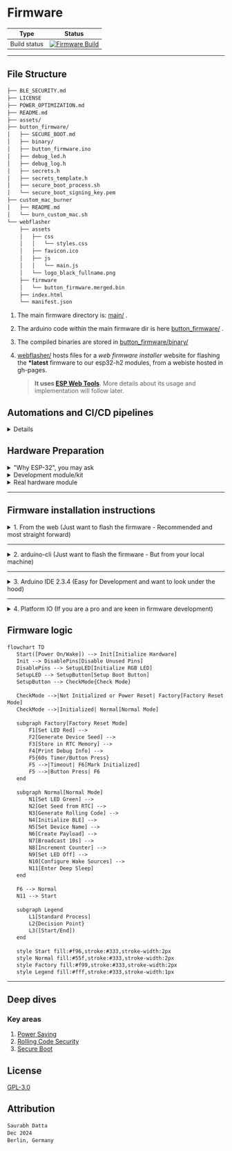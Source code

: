 # Firmware

| Type | Status |
|------|---------|
| Build status | [![Firmware Build](https://github.com/dattasaurabh82/help-button-firmware/actions/workflows/build_main_firmware.yml/badge.svg)](https://github.com/dattasaurabh82/help-button-firmware/actions/workflows/build_main_firmware.yml) |

---

## File Structure

```txt
├── BLE_SECURITY.md
├── LICENSE
├── POWER_OPTIMIZATION.md
├── README.md
├── assets/
├── button_firmware/
│   ├── SECURE_BOOT.md
│   ├── binary/
│   ├── button_firmware.ino
│   ├── debug_led.h
│   ├── debug_log.h
│   ├── secrets.h
│   ├── secrets_template.h
│   ├── secure_boot_process.sh
│   └── secure_boot_signing_key.pem
├── custom_mac_burner
│   ├── README.md
│   └── burn_custom_mac.sh
└── webflasher
    ├── assets
    │   ├── css
    │   │   └── styles.css
    │   ├── favicon.ico
    │   ├── js
    │   │   └── main.js
    │   └── logo_black_fullname.png
    ├── firmware
    │   └── button_firmware.merged.bin
    ├── index.html
    └── manifest.json
```

1. The main firmware directory is: [main/](main/) .
2. The arduino code within the main firmware dir is here [button_firmware/](main/arduino) .
3. The compiled binaries are stored in [button_firmware/binary/](button_firmware/binary/)
4. [webflasher/](webflasher/) hosts files for a _web firmware installer_ website for flashing the __*latest__ firmware to our esp32-h2 modules, from a webiste hosted in gh-pages.

   > __It uses [ESP Web Tools](https://esphome.github.io/esp-web-tools/)__. More details about its usage and implementation will follow later.

## Automations and CI/CD pipelines

<details>
<summary> Details </summary>

1. An automation flow to  [build releases](.github/workflows/build_main_firmware.yml) from the source code as binary files, is triggered by new unique tag pushes.

> __This also commits and pushes the binaries to the repository itself in [button_firmware/binary/](button_firmware/binary/)__

```bash
git tag v0.0.x
git push -u origin v0.0.x
# Will create a new tag and a new release
```

[![](https://mermaid.ink/img/pako:eNqVVVtP2zAU_iuWERNMLaNNW2geJkG5TgxFLesDaR_c-KSxSOzIsYEO9b_PcRyaskpszUOPc873nbvzhiNBAfs4TsVLlBCp0MPFjCOEJsocDsJAFwl6IEv0_PXIPPND1G5_R1OSMkoU_BCLsJaROcxn3IILvVhKkie7DUu6KyEzoubWuvxNO-EogegJKaOMG0rg1JE2uGwQY0iBFJbaiTtD2GEWSBFBUWy8jwSP2dKynmuWUiuNRJYx1XTlqFGTvoKG1Z-WgC75M5OCZ8Ab6VknLkWhFSqrPq-8dMNbXiiSpuhMUs24QKO7W6fz3nWXk8DrGpisYb0NjJJYaobuQeTsFVJ0xxYbz5v6bYVt0wyrZK-YzF6IYd4K9_w4HEko-_UF5SLXaSkSE4ItVQKEgkQxS11A5yY7UyT-LapAC8aJXCHKpNN3TY2y3NgbkPNnFdtOvXAKksWrGl86KBxDzzSQkwy2dZ9lWrUxdN0knKJypj-0Jug0OrhkyhU56IZnlO6I5QPaq-nNCvFlbTQKetX-KIEywnj9th_-yu0imFn_NHw3enUv3HE7_HGnVtelRY-3QeVu3A2vgYNsgNG9UDsTGXs1zzVTN3rxtzcb5Fawm_WyfJecHmz2TC9SViRA54f1VqqVGQB7t5TlTP29eDBoFUqKJ_D3PM9zcvuFUZX43fy1ATPcDjSMh_8Kat4aFTiK4k_A-_voHd_Iz8FP4_8PuN-PcQtnYO41Rs11-1ZazbBKIIMZ9o1IiXya4RlfGzuilZiseIR9JTW0sBR6mWA_JmlhTtoOzwUjZkCy97c54Y9CZDXEHLH_hl-xf9zCK-yf9I9OBoPe6dAbdobHXm_dwr-teaeFgTIl5M_qQ2C_B-s_sgrwnA?type=png)](https://mermaid.live/edit#pako:eNqVVVtP2zAU_iuWERNMLaNNW2geJkG5TgxFLesDaR_c-KSxSOzIsYEO9b_PcRyaskpszUOPc873nbvzhiNBAfs4TsVLlBCp0MPFjCOEJsocDsJAFwl6IEv0_PXIPPND1G5_R1OSMkoU_BCLsJaROcxn3IILvVhKkie7DUu6KyEzoubWuvxNO-EogegJKaOMG0rg1JE2uGwQY0iBFJbaiTtD2GEWSBFBUWy8jwSP2dKynmuWUiuNRJYx1XTlqFGTvoKG1Z-WgC75M5OCZ8Ab6VknLkWhFSqrPq-8dMNbXiiSpuhMUs24QKO7W6fz3nWXk8DrGpisYb0NjJJYaobuQeTsFVJ0xxYbz5v6bYVt0wyrZK-YzF6IYd4K9_w4HEko-_UF5SLXaSkSE4ItVQKEgkQxS11A5yY7UyT-LapAC8aJXCHKpNN3TY2y3NgbkPNnFdtOvXAKksWrGl86KBxDzzSQkwy2dZ9lWrUxdN0knKJypj-0Jug0OrhkyhU56IZnlO6I5QPaq-nNCvFlbTQKetX-KIEywnj9th_-yu0imFn_NHw3enUv3HE7_HGnVtelRY-3QeVu3A2vgYNsgNG9UDsTGXs1zzVTN3rxtzcb5Fawm_WyfJecHmz2TC9SViRA54f1VqqVGQB7t5TlTP29eDBoFUqKJ_D3PM9zcvuFUZX43fy1ATPcDjSMh_8Kat4aFTiK4k_A-_voHd_Iz8FP4_8PuN-PcQtnYO41Rs11-1ZazbBKIIMZ9o1IiXya4RlfGzuilZiseIR9JTW0sBR6mWA_JmlhTtoOzwUjZkCy97c54Y9CZDXEHLH_hl-xf9zCK-yf9I9OBoPe6dAbdobHXm_dwr-teaeFgTIl5M_qQ2C_B-s_sgrwnA)

1. If the above step completes successfully, it uses the latest compiled firmware binary to update the firmware flasher website ([custom gh-pages hosting workflow](.github/workflows/pages.yml)) and deploys the Web Flasher interface to GitHub Pages. Thus, it can be triggered manually (takes the last releae tag, automatiocally) or gets trigerred automatically after a successful firmware build.

```mermaid
flowchart TD
    Start([Start]) --> Trigger{Trigger Type}
    Trigger -->|Manual| Check[Check Conditions]
    Trigger -->|After Build Workflow| Check
    
    subgraph Conditions[Condition Check]
        Check{Manual or Success?}
        Check -->|No| End([End])
        Check -->|Yes| Deploy[Deploy Process]
    end

    subgraph Deploy[Deployment Process]
        D1[Checkout Repository]
        D2[Get Latest Tag Version]
        D3[Setup GitHub Pages]
        
        subgraph Prepare[Prepare Files]
            P1[Clean firmware directory]
            P2[Create new firmware directory]
            P3[Copy latest binary]
            P1 --> P2
            P2 --> P3
        end
        
        subgraph Update[Update Files]
            U1[Update manifest.json version]
            U2[Update index.html version]
            U1 --> U2
        end
        
        D1 --> D2
        D2 --> D3
        D3 --> Prepare
        Prepare --> Update
    end
    
    Deploy --> Upload[Upload to Pages]
    Upload --> DeployPages[Deploy to GitHub Pages]
    DeployPages --> End

    style Start fill:#f66,stroke:#333,stroke-width:2px
    style End fill:#9f9,stroke:#333,stroke-width:2px
    style Deploy fill:#ccf,stroke:#333,stroke-width:2px
    style Upload fill:#55f,stroke:#333,stroke-width:2px
    style DeployPages fill:#82f,stroke:#333,stroke-width:2px
```

</details>

## Hardware Preparation

<details>
<summary>"Why ESP-32", you may ask</summary>

We have chosen [ESP32-H2-MINI-1](https://www.espressif.com/sites/default/files/documentation/esp32-h2-mini-1_mini-1u_datasheet_en.pdf) for its natural advantages:

1. The ESP family is developer-friendly, with the ESP SDK being widely supported across various frameworks like Arduino and PIO, in addition to ESP-IDF itself. This makes long-term development maintenance much easier.
2. This specific module has the lowest deep sleep power consumption in the entire ESP family (as of December 2024).
3. It is widely available and cost-effective.
4. Firmware flashing is simpler compared to previous microcontrollers, requiring no development environment. For example, web flashing capabilities mean factories can easily flash devices during mass production without setting up specific development environments.
5. It has a smaller footprint.
6. It features built-in BLE and WiFi, plus support for future protocols like Thread, making it future-proof.
7. It has all [necessary certifications](https://www.espressif.com/en/support/documents/certificates?keys=&field_product_value%5B%5D=ESP32-H2&field_product_value%5B%5D=ESP32-H2-MINI-1) for shipping radio-based consumer electronics.

</details>

<details>
<summary>Development module/kit</summary>

To test development and firmware, you can purchase [ESP32-H2-DevKitM-1](https://docs.espressif.com/projects/esp-dev-kits/en/latest/esp32h2/esp32-h2-devkitm-1/user_guide.html)

![alt text](<assets/dev module info.png>)

![alt text](assets/esp32-h2-devkitm-1-v1.2_pinlayout.png)

🛒 [Purchase link](https://amzn.eu/d/6zMkRbX)
</details>

<details>
<summary>Real hardware module</summary>

_WIP_ 

![alt text](<assets/WhatsApp Image 2025-01-21 at 09.02.57.jpeg>)

Front

![alt text](<assets/WhatsApp Image 2025-01-21 at 09.02.58.jpeg>)

Back

![alt text](<assets/programmer_assembly v60.png>)

[Tooling] With ext-programmer for mass board wake-ups. 

</details>

---

## Firmware installation instructions

<details>
<summary>1. From the web (Just want to flash the firmware - Recommended and most straight forward)</summary>

![alt text](<assets/Step 1.png>)

1.1. Go to: https://dattasaurabh82.github.io/help-button-firmware/ and click "Connect". Of course, plug in your device first.

![alt text](<assets/Step 2.png>)

1.2. Select the correct serial port/COM port (in Windows)

![alt text](<assets/Step 3.png>)

1.3. Click "Install Button Firmware". The latest firmware is always there because of our automations (mentioned above).

![alt text](<assets/Step 4.png>)

1.4. Select "Erase device" to Erase the flash and then click "Next".

![alt text](<assets/Step 5.png>)

1.5. Click "Install" to start firmware flashing.

![alt text](<assets/Step 6.png>)

1.6. Now wait and follow the prompts and watch the progress.

![alt text](<assets/Step 7.png>)

![alt text](<assets/Step 8.png>)

![alt text](<assets/Step 9.png>)

1.7. After completion, open the serial port, for now, to check.

> If there are trouble, the UI will guide you on how to troubleshoot.

</details>

---

<details>
<summary>2. arduino-cli (Just want to flash the firmware - But from your local machine)</summary>

### 2.1. Install Arduino CLI

Follow the [Instructions from here](https://arduino.github.io/arduino-cli/1.1/installation/) for your platform (Pick the latest version from the top left drop down).

### 2.2. Install ESP32 boards

```bash
# Add the ESP32 boards URL
arduino-cli config add board_manager.additional_urls https://raw.githubusercontent.com/espressif/arduino-esp32/gh-pages/package_esp32_index.json

# Update the core index
arduino-cli core update-index

# Install the ESP32 core
arduino-cli core install esp32:esp32

# Install the Adafruit neopixel library
arduino-cli lib install "Adafruit NeoPixel"
```

### 2.3. Building and uploading the firmware

#### 2.3.1. Clone this repository to your local machine.

#### 2.3.2. Navigate to the [button_firmware](button_firmware) directory.

```bash
cd button_firmware
```

#### 2.3.3. Clean and create a new binary directory

```bash
rm -rf binary
mkdir -p binary
```

#### 2.3.4. Compile the firmware

```bash
arduino-cli compile -v --fqbn esp32:esp32:esp32h2:UploadSpeed=921600,CDCOnBoot=default,FlashFreq=64,FlashMode=qio,FlashSize=4M,PartitionScheme=default,DebugLevel=none,EraseFlash=none,JTAGAdapter=default,ZigbeeMode=default --output-dir binary .

# verify
cd binary && ls -la
```

#### 2.3.5. Upload the firmware

```bash
# Assuming you are in button_firmware 
# and a binary dir exists with the compiled binaries from the previous step
arduino-cli upload -v --fqbn esp32:esp32:esp32h2:UploadSpeed=921600,CDCOnBoot=default,FlashFreq=64,FlashMode=qio,FlashSize=4M,PartitionScheme=default,DebugLevel=none,EraseFlash=none,JTAGAdapter=default,ZigbeeMode=default --port /dev/your-serial-port binary/button_firmware.ino.merged.bin
```

> `--port /dev/your-serial-port`: Specifies the serial port to which the ESP32-H2 board is connected.
>
> Replace `/dev/your-serial-port` with the actual serial port name on your system (e.g., `/dev/ttyUSB0` on Linux, `COM3` on Windows).
>
> You can find the port name by running the `arduino-cli board list` command.

#### 2.3.6. Verify the firmware

TBD
</details>

---

<details>
<summary>3. Arduino IDE 2.3.4 (Easy for Development and want to look under the hood)</summary>

#### 3.1. Prerequisites

1. Install the latest Arduino IDE (version 2.3.4 or above) for your platform.
2. Open the Arduino IDE and navigate to the Board Manager.
3. From "boards", search for "esp32" and install the "esp32 by Espressif" (latest).
4. From "libraries", search for "Adafruit Neopixel" and install the latest neopixel library.

#### 3.2. Compile & upload

3.2.1. Clone this repository to your local machine.
3.2.2. Open the [button_firmware.ino](button_firmware/button_firmware.ino) file located in the [button_firmware](main) directory.
3.2.3. In the Arduino IDE, select the following board parameters:

   ```txt
   Board: ESP32-H2-Dev Module
   Upload Speed: 921600
   CDC On Boot: Disabled
   Flash Frequency: 64MHz
   Flash Mode: QIO
   Flash Size: 4MB (32Mb)
   Partition Scheme: Default 4MB (1.2MB APP/1.5MB SPIFFS)
   Erase Flash: Disabled
   JTAG Adapter: Disabled
   Zigbee Mode: Disabled
   ```

3.2.4. Select the appropriate USB Serial port for your device (in Win, make sure you ahve "xxx" drtiver installed and then select the right COM port; on mac and linux, you can ignore).
3.2.5. Click the Upload button to flash the firmware. It will compile and upload
</details>

---

<details>
<summary>4. Platform IO (If you are a pro and are keen in firmware development)</summary>
<br>
Copy one of the partitions file from `/Users/[USER]/.platformio/packages/framework-arduinoespressif32/tools/partitions` to the `button_firmware_pio/button_firmware_pio/` (i.e. root of the pio project dir)


</details>

## Firmware logic

```mermaid
flowchart TD
   Start([Power On/Wake]) --> Init[Initialize Hardware]
   Init --> DisablePins[Disable Unused Pins]
   DisablePins --> SetupLED[Initialize RGB LED]
   SetupLED --> SetupButton[Setup Boot Button]
   SetupButton --> CheckMode{Check Mode}

   CheckMode -->|Not Initialized or Power Reset| Factory[Factory Reset Mode]
   CheckMode -->|Initialized| Normal[Normal Mode]
   
   subgraph Factory[Factory Reset Mode]
       F1[Set LED Red] -->
       F2[Generate Device Seed] -->
       F3[Store in RTC Memory] -->
       F4[Print Debug Info] -->
       F5{60s Timer/Button Press}
       F5 -->|Timeout| F6[Mark Initialized]
       F5 -->|Button Press| F6
   end
   
   subgraph Normal[Normal Mode]
       N1[Set LED Green] -->
       N2[Get Seed from RTC] -->
       N3[Generate Rolling Code] -->
       N4[Initialize BLE] -->
       N5[Set Device Name] -->
       N6[Create Payload] -->
       N7[Broadcast 10s] -->
       N8[Increment Counter] -->
       N9[Set LED Off] -->
       N10[Configure Wake Sources] -->
       N11[Enter Deep Sleep]
   end
   
   F6 --> Normal
   N11 --> Start

   subgraph Legend
       L1[Standard Process]
       L2{Decision Point}
       L3([Start/End])
   end
   
   style Start fill:#f96,stroke:#333,stroke-width:2px
   style Normal fill:#55f,stroke:#333,stroke-width:2px
   style Factory fill:#f99,stroke:#333,stroke-width:2px
   style Legend fill:#fff,stroke:#333,stroke-width:1px
```

---

## Deep dives

### Key areas

1. [Power Saving](POWER_OPTIMIZATION.md)
2. [Rolling Code Security](BLE_SECURITY.md)
3. [Secure Boot](button_firmware/SECURE_BOOT.md)

## License

[GPL-3.0](LICENSE)

## Attribution

```txt
Saurabh Datta
Dec 2024
Berlin, Germany
```
